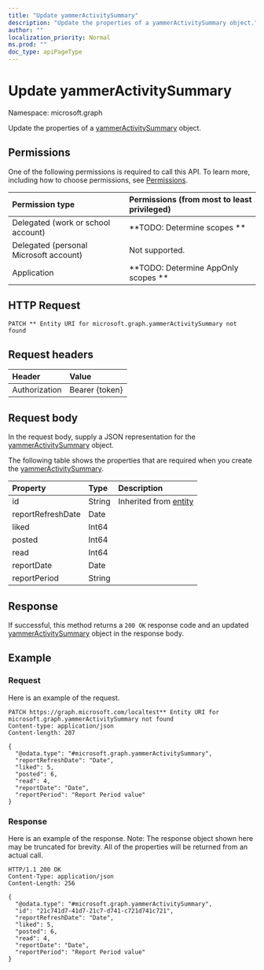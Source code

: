 ```yaml
---
title: "Update yammerActivitySummary"
description: "Update the properties of a yammerActivitySummary object."
author: ""
localization_priority: Normal
ms.prod: ""
doc_type: apiPageType
---
```


# Update yammerActivitySummary

Namespace: microsoft.graph

Update the properties of a [yammerActivitySummary](../resources/yammeractivitysummary.md) object.

## Permissions
One of the following permissions is required to call this API. To learn more, including how to choose permissions, see [Permissions](/concepts/permissions-reference.md).

|Permission type|Permissions (from most to least privileged)|
|:---|:---|
|Delegated (work or school account)|**TODO: Determine scopes **|
|Delegated (personal Microsoft account)|Not supported.|
|Application|**TODO: Determine AppOnly scopes **|

## HTTP Request
<!-- {
  "blockType": "ignored"
}
-->
``` http
PATCH ** Entity URI for microsoft.graph.yammerActivitySummary not found
```

## Request headers
|Header|Value|
|:---|:---|
|Authorization|Bearer {token}|

## Request body
In the request body, supply a JSON representation for the [yammerActivitySummary](../resources/yammeractivitysummary.md) object.

The following table shows the properties that are required when you create the [yammerActivitySummary](../resources/yammeractivitysummary.md).

|Property|Type|Description|
|:---|:---|:---|
|id|String| Inherited from [entity](../resources/entity.md)|
|reportRefreshDate|Date||
|liked|Int64||
|posted|Int64||
|read|Int64||
|reportDate|Date||
|reportPeriod|String||



## Response
If successful, this method returns a `200 OK` response code and an updated [yammerActivitySummary](../resources/yammeractivitysummary.md) object in the response body.

## Example

### Request
Here is an example of the request.
<!-- {
  "blockType": "request",
  "name": "update_yammeractivitysummary"
}
-->
``` http
PATCH https://graph.microsoft.com/localtest** Entity URI for microsoft.graph.yammerActivitySummary not found
Content-type: application/json
Content-length: 207

{
  "@odata.type": "#microsoft.graph.yammerActivitySummary",
  "reportRefreshDate": "Date",
  "liked": 5,
  "posted": 6,
  "read": 4,
  "reportDate": "Date",
  "reportPeriod": "Report Period value"
}
```

### Response
Here is an example of the response. Note: The response object shown here may be truncated for brevity. All of the properties will be returned from an actual call.
<!-- {
  "blockType": "response",
  "truncated": true
}
-->
``` http
HTTP/1.1 200 OK
Content-Type: application/json
Content-Length: 256

{
  "@odata.type": "#microsoft.graph.yammerActivitySummary",
  "id": "21c741d7-41d7-21c7-d741-c721d741c721",
  "reportRefreshDate": "Date",
  "liked": 5,
  "posted": 6,
  "read": 4,
  "reportDate": "Date",
  "reportPeriod": "Report Period value"
}
```

